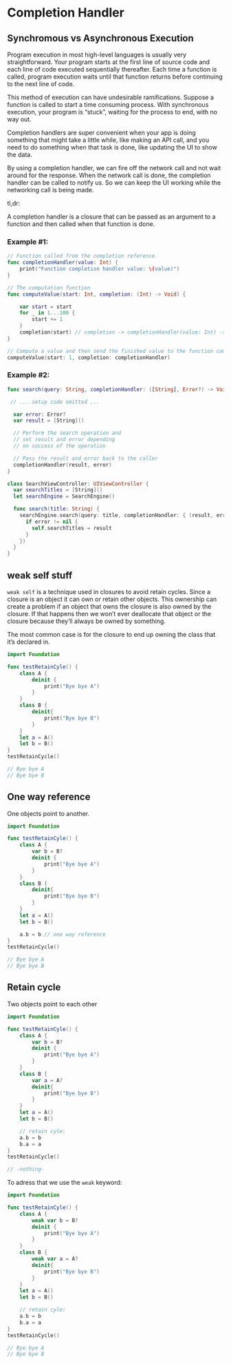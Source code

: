 # Completion Handler

## Synchromous vs Asynchronous Execution

Program execution in most high-level languages is usually very straightforward. Your program starts at the first line of source code and each line of code executed sequentially thereafter. Each time a function is called, program execution waits until that function returns before continuing to the next line of code.

This method of execution can have undesirable ramifications. Suppose a function is called to start a time consuming process. With synchronous execution, your program is “stuck”, waiting for the process to end, with no way out.

Completion handlers are super convenient when your app is doing something that might take a little while, like making an API call, and you need to do something when that task is done, like updating the UI to show the data.

By using a completion handler, we can fire off the network call and not wait around for the response. When the network call is done, the completion handler can be called to notify us. So we can keep the UI working while the networking call is being made.

tl,dr:

A completion handler is a closure that can be passed as an argument to a function and then called when that function is done.

### Example #1:

```swift
// Function called from the completion reference
func completionHandler(value: Int) {
    print("Function completion handler value: \(value)")
}

// The computation function
func computeValue(start: Int, completion: (Int) -> Void) {

    var start = start
    for _ in 1...100 {
        start += 1
    }
    completion(start) // completion -> completionHandler(value: Int) -> Void
}

// Compute a value and then send the finished value to the function completion handler
computeValue(start: 1, completion: completionHandler)
```

### Example #2:

```swift
func search(query: String, completionHandler: ([String], Error?) -> Void) {

 // ... setup code omitted ...

  var error: Error?
  var result = [String]()

  // Perform the search operation and
  // set result and error depending
  // on success of the operation

  // Pass the result and error back to the caller
  completionHandler(result, error)
}
```

```swift
class SearchViewController: UIViewController {
  var searchTitles = [String]()
  let searchEngine = SearchEngine()

  func search(title: String) {
    searchEngine.search(query: title, completionHandler: { (result, error) in
      if error != nil {
        self.searchTitles = result
      }
    })
  }
}
```

## weak self stuff

`weak self` is a technique used in closures to avoid retain cycles. Since a closure is an object it can own or retain other objects. This ownership can create a problem if an object that owns the closure is also owned by the closure. If that happens then we won’t ever deallocate that object or the closure because they’ll always be owned by something. 

The most common case is for the closure to end up owning the class that it’s declared in.

```swift
import Foundation

func testRetainCyle() {
    class A {
        deinit {
            print("Bye bye A")
        }
    }
    class B {
        deinit{
            print("Bye bye B")
        }
    }
    let a = A()
    let b = B()
}
testRetainCycle()

// Bye bye A
// Bye bye B
```

## One way reference

One objects point to another.

```swift
import Foundation

func testRetainCyle() {
    class A {
        var b = B?
        deinit {
            print("Bye bye A")
        }
    }
    class B {
        deinit{
            print("Bye bye B")
        }
    }
    let a = A()
    let b = B()

    a.b = b // one way reference
}
testRetainCycle()

// Bye bye A
// Bye bye B
```

## Retain cycle

Two objects point to each other

```swift
import Foundation

func testRetainCyle() {
    class A {
        var b = B?
        deinit {
            print("Bye bye A")
        }
    }
    class B {
        var a = A?
        deinit{
            print("Bye bye B")
        }
    }
    let a = A()
    let b = B()

    // retain cyle:
    a.b = b
    b.a = a
}
testRetainCycle()

// -nothing-
```

To adress that we use the `weak` keyword:

```swift
import Foundation

func testRetainCyle() {
    class A {
        weak var b = B?
        deinit {
            print("Bye bye A")
        }
    }
    class B {
        weak var a = A?
        deinit{
            print("Bye bye B")
        }
    }
    let a = A()
    let b = B()

    // retain cyle:
    a.b = b
    b.a = a
}
testRetainCycle()

// Bye bye A
// Bye bye B
```